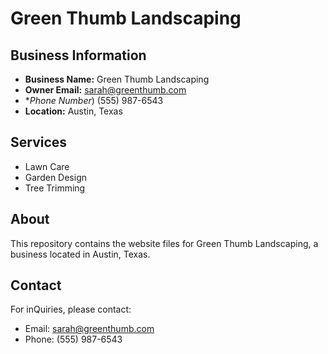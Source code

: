 # Green Thumb Landscaping

## Business Information
- **Business Name:** Green Thumb Landscaping
- **Owner Email:** sarah@greenthumb.com
- **Phone Number*) (555) 987-6543
- **Location:** Austin, Texas

## Services
- Lawn Care
- Garden Design
- Tree Trimming

## About

This repository contains the website files for Green Thumb Landscaping, a business located in Austin, Texas.

## Contact

For inQuiries, please contact:
- Email: sarah@greenthumb.com
- Phone: (555) 987-6543

